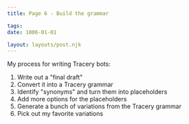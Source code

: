 ```yaml
---
title: Page 6 - Build the grammar

tags:
date: 1006-01-01

layout: layouts/post.njk
---
```


My process for writing Tracery bots:

1. Write out a "final draft"
2. Convert it into a Tracery grammar
3. Identify "synonyms" and turn them into placeholders
4. Add more options for the placeholders
4. Generate a bunch of variations from the Tracery grammar
5. Pick out my favorite variations